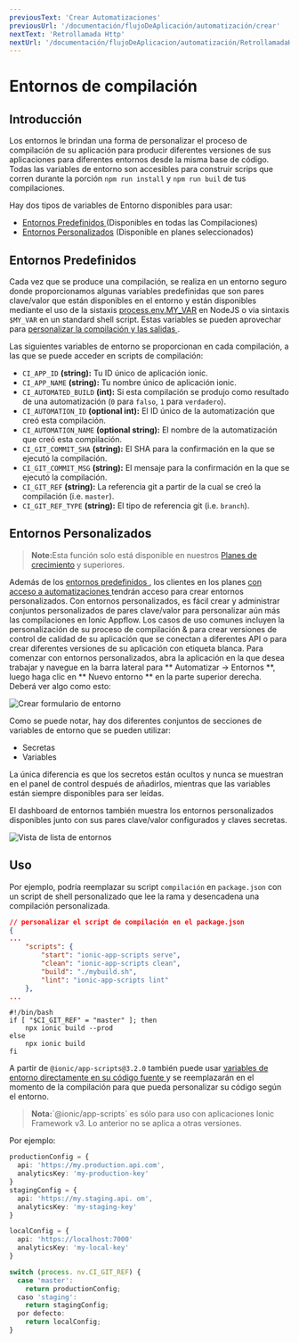 ```yaml
---
previousText: 'Crear Automatizaciones'
previousUrl: '/documentación/flujoDeAplicación/automatización/crear'
nextText: 'Retrollamada Http'
nextUrl: '/documentación/flujoDeAplicacion/automatización/RetrollamadaHttp'
---
```


# Entornos de compilación

## Introducción

Los entornos le brindan una forma de personalizar el proceso de compilación de su aplicación para producir diferentes versiones de sus aplicaciones para diferentes entornos desde la misma base de código. Todas las variables de entorno son accesibles para construir scrips que corren durante la porción `npm run install` y `npm run buil` de tus compilaciones.

Hay dos tipos de variables de Entorno disponibles para usar:

* [ Entornos Predefinidos ](#predefined-environments) (Disponibles en todas las Compilaciones)
* [Entornos Personalizados](#custom-environments) (Disponible en planes seleccionados)

## Entornos Predefinidos

Cada vez que se produce una compilación, se realiza en un entorno seguro donde proporcionamos algunas variables predefinidas que son pares clave/valor que están disponibles en el entorno y están disponibles mediante el uso de la sistaxis [process.env.MY_VAR](https://nodejs.org/docs/latest-v8.x/api/process.html#process_process_env) en NodeJS o via sintaxis `$MY_VAR` en un standard shell script. Estas variables se pueden aprovechar para [ personalizar la compilación y las salidas ](#usage).

Las siguientes variables de entorno se proporcionan en cada compilación, a las que se puede acceder en scripts de compilación:

* `CI_APP_ID` **(string):** Tu ID único de aplicación ionic.
* `CI_APP_NAME` **(string):** Tu nombre único de aplicación ionic.
* `CI_AUTOMATED_BUILD` **(int):** Si esta compilación se produjo como resultado de una automatización (`0` para `falso`, `1` para `verdadero`).
* `CI_AUTOMATION_ID` **(optional int):** El ID único de la automatización que creó esta compilación.
* `CI_AUTOMATION_NAME` **(optional string):** El nombre de la automatización que creó esta compilación.
* `CI_GIT_COMMIT_SHA` **(string):** El SHA para la confirmación en la que se ejecutó la compilación.
* `CI_GIT_COMMIT_MSG` **(string):** El mensaje para la confirmación en la que se ejecutó la compilación.
* `CI_GIT_REF` **(string):** La referencia git a partir de la cual se creó la compilación (i.e. `master`).
* `CI_GIT_REF_TYPE` **(string):** El tipo de referencia git (i.e. `branch`).

## Entornos Personalizados

<blockquote>
  <p><b>Note:</b>Esta función solo está disponible en nuestros <a href="/pricing">Planes de crecimiento</a> y superiores.</p>
</blockquote>

Además de los [ entornos predefinidos ](#predefined-environments), los clientes en los planes [ con acceso a automatizaciones ](/pricing) tendrán acceso para crear entornos personalizados. Con entornos personalizados, es fácil crear y administrar conjuntos personalizados de pares clave/valor para personalizar aún más las compilaciones en Ionic Appflow. Los casos de uso comunes incluyen la personalización de su proceso de compilación & para crear versiones de control de calidad de su aplicación que se conectan a diferentes API o para crear diferentes versiones de su aplicación con etiqueta blanca. Para comenzar con entornos personalizados, abra la aplicación en la que desea trabajar y navegue en la barra lateral para ** Automatizar -> Entornos **, luego haga clic en ** Nuevo entorno ** en la parte superior derecha. Deberá ver algo como esto:

![Crear formulario de entorno](/docs/v4/assets/img/appflow/ss-environments-create.png)

Como se puede notar, hay dos diferentes conjuntos de secciones de variables de entorno que se pueden utilizar:

* Secretas
* Variables

La única diferencia es que los secretos están ocultos y nunca se muestran en el panel de control después de añadirlos, mientras que las variables están siempre disponibles para ser leídas.

El dashboard de entornos también muestra los entornos personalizados disponibles junto con sus pares clave/valor configurados y claves secretas.

![Vista de lista de entornos](/docs/v4/assets/img/appflow/ss-environments-list.png)

## Uso

Por ejemplo, podría reemplazar su script `compilación` en `package.json` con un script de shell personalizado que lee la rama y desencadena una compilación personalizada.

```json
// personalizar el script de compilación en el package.json
{
...
    "scripts": {
        "start": "ionic-app-scripts serve",
        "clean": "ionic-app-scripts clean",
        "build": "./mybuild.sh",
        "lint": "ionic-app-scripts lint"
    },
...
```

    #!/bin/bash
    if [ "$CI_GIT_REF" = "master" ]; then
        npx ionic build --prod
    else
        npx ionic build
    fi
    

A partir de `@ionic/app-scripts@3.2.0` también puede usar [ variables de entorno directamente en su código fuente ](https://github.com/ionic-team/ionic-app-scripts#environments) y se reemplazarán en el momento de la compilación para que pueda personalizar su código según el entorno.

<blockquote>
  <p><b>Nota:</b>`@ionic/app-scripts` es sólo para uso con aplicaciones Ionic Framework v3. Lo anterior no se aplica a otras versiones.</p>
</blockquote>

Por ejemplo:

```typescript
productionConfig = {
  api: 'https://my.production.api.com',
  analyticsKey: 'my-production-key'
}
stagingConfig = {
  api: 'https://my.staging.api. om',
  analyticsKey: 'my-staging-key'
}

localConfig = {
  api: 'https://localhost:7000'
  analyticsKey: 'my-local-key'
}

switch (process. nv.CI_GIT_REF) {
  case 'master':
    return productionConfig;
  caso 'staging':
    return stagingConfig;
  por defecto:
    return localConfig;
}
```